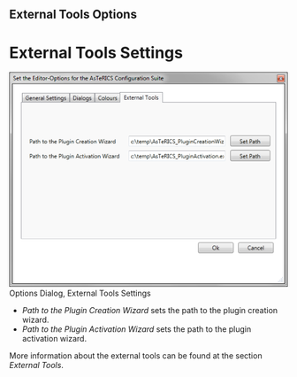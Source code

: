 ##

## External Tools Options

# External Tools Settings

![Screenshot: External Tools Settings](./img/External_Tools_settings.png "Screenshot: External Tools Settings")  
Options Dialog, External Tools Settings

- _Path to the Plugin Creation Wizard_ sets the path to the plugin creation wizard.
- _Path to the Plugin Activation Wizard_ sets the path to the plugin activation wizard.

More information about the external tools can be found at the section _External Tools_.
